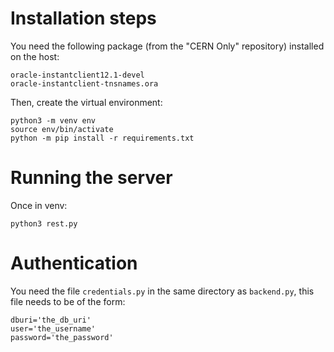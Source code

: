 # Installation steps
You need the following package (from the "CERN Only" repository) installed on the host:
```
oracle-instantclient12.1-devel
oracle-instantclient-tnsnames.ora
```

Then, create the virtual environment:
```
python3 -m venv env
source env/bin/activate
python -m pip install -r requirements.txt
```

# Running the server
Once in venv:
```
python3 rest.py
```
# Authentication
You need the file `credentials.py` in the same directory as `backend.py`, this file needs to be of the form:
```
dburi='the_db_uri'
user='the_username'
password='the_password'
```
